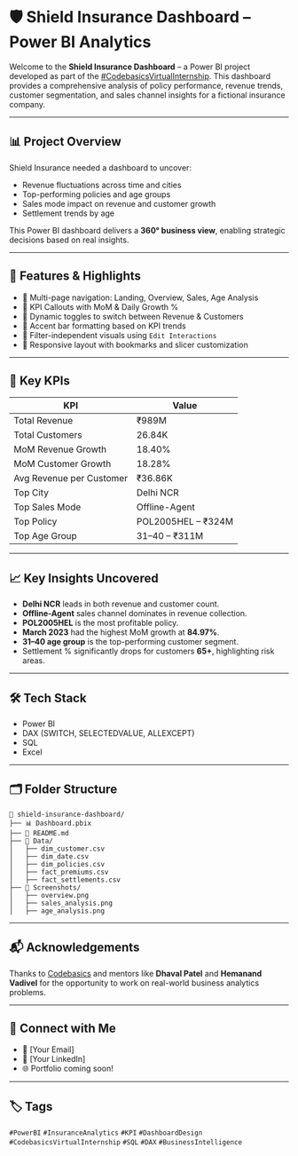 # 🛡️ Shield Insurance Dashboard – Power BI Analytics

Welcome to the **Shield Insurance Dashboard** – a Power BI project developed as part of the [#CodebasicsVirtualInternship](https://www.linkedin.com/feed/hashtag/codebasicsvirtualinternship/). This dashboard provides a comprehensive analysis of policy performance, revenue trends, customer segmentation, and sales channel insights for a fictional insurance company.

---

## 📊 Project Overview

Shield Insurance needed a dashboard to uncover:

- Revenue fluctuations across time and cities
- Top-performing policies and age groups
- Sales mode impact on revenue and customer growth
- Settlement trends by age

This Power BI dashboard delivers a **360° business view**, enabling strategic decisions based on real insights.

---

## 🚀 Features & Highlights

- 🔹 Multi-page navigation: Landing, Overview, Sales, Age Analysis
- 🔹 KPI Callouts with MoM & Daily Growth %
- 🔹 Dynamic toggles to switch between Revenue & Customers
- 🔹 Accent bar formatting based on KPI trends
- 🔹 Filter-independent visuals using `Edit Interactions`
- 🔹 Responsive layout with bookmarks and slicer customization

---

## 🧠 Key KPIs

| KPI                             | Value     |
|----------------------------------|-----------|
| Total Revenue                   | ₹989M     |
| Total Customers                 | 26.84K    |
| MoM Revenue Growth              | 18.40%    |
| MoM Customer Growth             | 18.28%    |
| Avg Revenue per Customer        | ₹36.86K   |
| Top City                        | Delhi NCR |
| Top Sales Mode                  | Offline-Agent |
| Top Policy                      | POL2005HEL – ₹324M |
| Top Age Group                   | 31–40 – ₹311M |

---

## 📈 Key Insights Uncovered

- **Delhi NCR** leads in both revenue and customer count.
- **Offline-Agent** sales channel dominates in revenue collection.
- **POL2005HEL** is the most profitable policy.
- **March 2023** had the highest MoM growth at **84.97%**.
- **31–40 age group** is the top-performing customer segment.
- Settlement % significantly drops for customers **65+**, highlighting risk areas.

---

## 🛠️ Tech Stack

- Power BI
- DAX (SWITCH, SELECTEDVALUE, ALLEXCEPT)
- SQL
- Excel

---

## 🗂️ Folder Structure

```
📁 shield-insurance-dashboard/
├── 📊 Dashboard.pbix
├── 📄 README.md
├── 📁 Data/
│   ├── dim_customer.csv
│   ├── dim_date.csv
│   ├── dim_policies.csv
│   ├── fact_premiums.csv
│   ├── fact_settlements.csv
├── 📁 Screenshots/
│   ├── overview.png
│   ├── sales_analysis.png
│   ├── age_analysis.png
```

---

## 📬 Acknowledgements

Thanks to [Codebasics](https://www.codebasics.io/) and mentors like **Dhaval Patel** and **Hemanand Vadivel** for the opportunity to work on real-world business analytics problems.

---

## 🔗 Connect with Me

- 📧 [Your Email]
- 🔗 [Your LinkedIn]
- 🌐 Portfolio coming soon!

---

## 🏷️ Tags

`#PowerBI` `#InsuranceAnalytics` `#KPI` `#DashboardDesign` `#CodebasicsVirtualInternship` `#SQL` `#DAX` `#BusinessIntelligence`